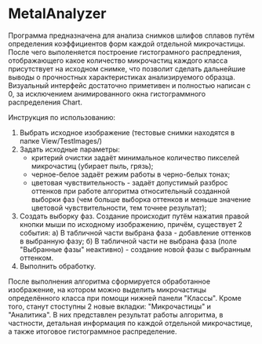# MetalAnalyzer

Программа предназначена для анализа снимков шлифов сплавов путём определения коэффициентов форм каждой отдельной микрочастицы. После чего
выполеняется построение гистограмного распредления, отображающего какое количество микрочастиц каждого класса присутствует на исходном
снимке, что позволит сделать дальнейшие выводы о прочностных характеристиках анализируемого образца.
Визуальный интерфейс достаточно приметивен и полностью написан с 0, за исключением анимированного окна гистограммного распределения Chart.

Инструкция по использованию:
1) Выбрать исходное изображение (тестовые снимки находятся в папке View/TestImages/)
2) Задать исходные параметры:
   - критерий очистки задаёт минимальное количество пикселей микрочастиц (убирает пыль, грязь);
   - черное-белое задаёт режим работы в черно-белых тонах;
   - цветовая чувствительность - задаёт допустимый разброс оттенков при работе алгоритма относительный созданной выборки фаз (чем больше 
   выборка оттенков и меньше значение цветовой чувствительности, тем точнее результат);
3) Создать выборку фаз. Создание происходит путём нажатия правой кнопки мыши по исходному изображению, причём, существует 2 события:
  а) В табличной части выбрана фаза - добавление оттенков в выбранную фазу;
  б) В табличной части не выбрана фаза (поле "Выбранные фазы" неактивно) - создание новой фазы с выбранным оттенком.
4) Выполнить обработку.

После выполнения алгоритма сформируется обработанное изображение, на котором можно выделить микрочастицы определённого класса при помощи 
нижней панели "Классы". Кроме того, станут стоступны 2 новые вкладки: "Микрочастицы" и "Аналитика". В них представлен результат 
работы алгоритма, в частности, детальная информация по каждой отдельной микрочастице, а также итоговое гистограммное распределение.
